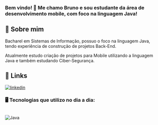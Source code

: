 ### Bem vindo! 👋 Me chamo Bruno e sou estudante da área de desenvolvimento mobile, com foco na linguagem Java!

## 🚀 Sobre mim
Bacharel em Sistemas de Informação, possuo o foco na linguagem Java, tendo experiência de construção de projetos Back-End.

Atualmente estudo criação de projetos para Mobile utilizando a linguagem Java e também estudando Ciber-Segurança.

## 🔗 Links
[![linkedin](https://img.shields.io/badge/linkedin-0A66C2?style=for-the-badge&logo=linkedin&logoColor=white)](https://www.linkedin.com/in/bruno-r-oliveira-1b515216a/)

### 🖥️ Tecnologias que utilizo no dia a dia:
<div style="display: inline_block"></br>
    <img align="center" alt="Java" src="https://img.shields.io/badge/Java-ED8B00?style=for-the-badge&logo=openjdk&logoColor=white">
</div>
